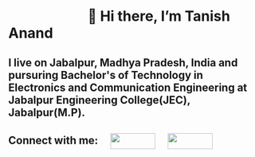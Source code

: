  #  &nbsp;&nbsp;&nbsp;&nbsp;&nbsp;&nbsp;&nbsp;&nbsp;&nbsp;&nbsp;&nbsp;&nbsp;&nbsp;&nbsp;&nbsp;&nbsp;&nbsp;&nbsp;&nbsp;&nbsp;&nbsp;&nbsp;&nbsp;&nbsp;👋 Hi there, I’m Tanish Anand
## I live on Jabalpur, Madhya Pradesh, India and pursuring Bachelor's of Technology in Electronics and Communication Engineering at  Jabalpur Engineering College(JEC), Jabalpur(M.P).

## Connect with me:&nbsp;&nbsp;&nbsp;&nbsp; <a href="https://www.linkedin.com/in/ta10x11" target="_blank"><img align="center" src="https://github-production-user-asset-6210df.s3.amazonaws.com/137398377/248024169-13674525-73cd-4429-96b5-459ddf723a59.jpg" height="32px" width="90px"/></a> &nbsp;&nbsp;&nbsp;&nbsp;<a href="mailto:copro.dev.ta10x11@gmail.com" target="_blank"><img align="center" src="https://github-production-user-asset-6210df.s3.amazonaws.com/137398377/249118170-216fbe82-6561-4209-8c16-aefdccdba704.jpg" height="32px" width="90px"/></a> 
